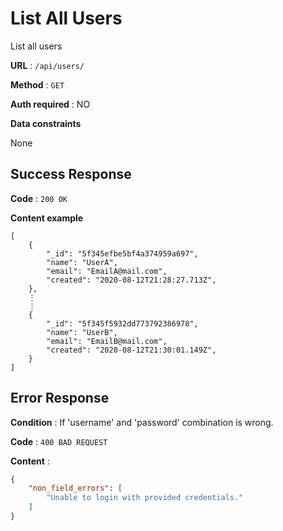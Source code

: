 # List All Users

List all users

**URL** : `/api/users/`

**Method** : `GET`

**Auth required** : NO

**Data constraints**

None

## Success Response

**Code** : `200 OK`

**Content example**

```
[
    {
        "_id": "5f345efbe5bf4a374959a697",
        "name": "UserA",
        "email": "EmailA@mail.com",
        "created": "2020-08-12T21:28:27.713Z",
    },
    ⋮
    ⋮
    {
        "_id": "5f345f5932dd773792386978",
        "name": "UserB",
        "email": "EmailB@mail.com",
        "created": "2020-08-12T21:30:01.149Z",
    }
]
```

## Error Response

**Condition** : If 'username' and 'password' combination is wrong.

**Code** : `400 BAD REQUEST`

**Content** :

```json
{
    "non_field_errors": [
        "Unable to login with provided credentials."
    ]
}
```
